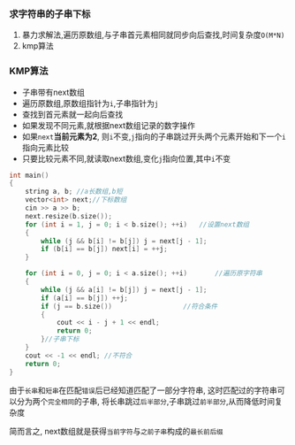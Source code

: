 ### 求字符串的子串下标
1. 暴力求解法,遍历原数组,与子串首元素相同就同步向后查找,时间复杂度`O(M*N)`
2. kmp算法

### KMP算法
- 子串带有next数组
- 遍历原数组,原数组指针为`i`,子串指针为`j`
- 查找到首元素就一起向后查找
- 如果发现不同元素,就根据next数组记录的数字操作
- 如果`next`**当前元素为2**, 则`i`不变,`j`指向的子串跳过开头两个元素开始和下一个`i`指向元素比较
- 只要比较元素不同,就读取next数组,变化`j`指向位置,其中`i`不变

```c++
int main()
{
	string a, b; //a长数组,b短
	vector<int> next;//下标数组
	cin >> a >> b;
	next.resize(b.size());
	for (int i = 1, j = 0; i < b.size(); ++i)	//设置next数组
	{
		while (j && b[i] != b[j]) j = next[j - 1];
		if (b[i] == b[j]) next[i] = ++j;
	}

	for (int i = 0, j = 0; i < a.size(); ++i)		//遍历原字符串
	{
		while (j && a[i] != b[j]) j = next[j - 1];
		if (a[i] == b[j]) ++j;
		if (j == b.size())					//符合条件
		{
			cout << i - j + 1 << endl;
			return 0;
		}//子串下标
	}
	cout << -1 << endl;	//不符合
	return 0;
}
```

由于`长串`和`短串`在匹配`错误`后已经知道匹配了一部分字符串, 这时匹配过的字符串可以分为两个`完全相同`的子串, 将长串跳过`后半部分`,子串跳过`前半部分`,从而降低时间复杂度

简而言之, next数组就是获得`当前字符`与`之前子串`构成的`最长前后缀`